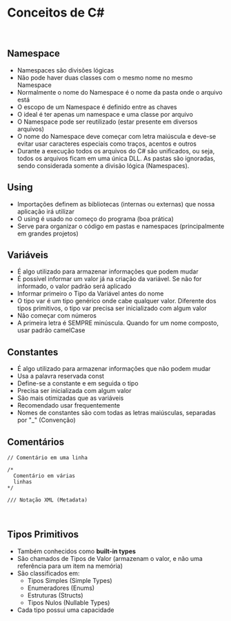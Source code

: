 # Conceitos de C#

&nbsp;

## Namespace

- Namespaces são divisões lógicas
- Não pode haver duas classes com o mesmo nome no mesmo Namespace
- Normalmente o nome do Namespace é o nome da pasta onde o arquivo está
- O escopo de um Namespace é definido entre as chaves
- O ideal é ter apenas um namespace e uma classe por arquivo
- O Namespace pode ser reutilizado (estar presente em diversos arquivos)
- O nome do Namespace deve começar com letra maiúscula e deve-se evitar usar caracteres especiais como traços, acentos e outros
- Durante a execução todos os arquivos do C# são unificados, ou seja, todos os arquivos ficam em uma única DLL. As pastas são ignoradas, sendo considerada somente a divisão lógica (Namespaces).
  &nbsp;

## Using

- Importações definem as bibliotecas (internas ou externas) que nossa aplicação irá utilizar
- O using é usado no começo do programa (boa prática)
- Serve para organizar o código em pastas e namespaces (principalmente em grandes projetos)
  &nbsp;

## Variáveis

- É algo utilizado para armazenar informações que podem mudar
- É possível informar um valor já na criação da variável. Se não for informado, o valor padrão será aplicado
- Informar primeiro o Tipo da Variável antes do nome
- O tipo var é um tipo genérico onde cabe qualquer valor. Diferente dos tipos primitivos, o tipo var precisa ser inicializado com algum valor
- Não começar com números
- A primeira letra é SEMPRE minúscula. Quando for um nome composto, usar padrão camelCase
  &nbsp;

## Constantes

- É algo utilizado para armazenar informações que não podem mudar
- Usa a palavra reservada const
- Define-se a constante e em seguida o tipo
- Precisa ser inicializada com algum valor
- São mais otimizadas que as variáveis
- Recomendado usar frequentemente
- Nomes de constantes são com todas as letras maiúsculas, separadas por "\_" (Convenção)
  &nbsp;

## Comentários

```
// Comentário em uma linha

/*
  Comentário em várias
  linhas
*/

/// Notação XML (Metadata)
```

&nbsp;

## Tipos Primitivos

- Também conhecidos como <strong>built-in types</strong>
- São chamados de Tipos de Valor (armazenam o valor, e não uma referência para um item na memória)
- São classificados em:
  - Tipos Simples (Simple Types)
  - Enumeradores (Enums)
  - Estruturas (Structs)
  - Tipos Nulos (Nullable Types)
- Cada tipo possui uma capacidade
